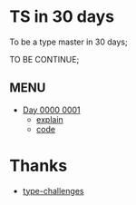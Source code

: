 # TS in 30 days

To be a type master in 30 days;

TO BE CONTINUE;

## MENU

- [Day 0000 0001]()
  - [explain](https://github.com/hanqizheng/TS-ThirtyDays/blob/master/explain/day1.md)
  - [code](https://github.com/hanqizheng/TS-ThirtyDays/tree/master/code/day1.ts)


# Thanks

- [type-challenges](https://github.com/type-challenges/type-challenges)